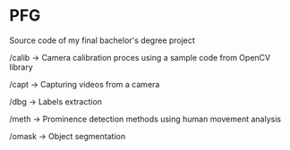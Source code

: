 # PFG
Source code of my final bachelor's degree project

/calib -> Camera calibration proces using a sample code from OpenCV library

/capt -> Capturing videos from a camera 

/dbg -> Labels extraction

/meth -> Prominence detection methods using human movement analysis

/omask -> Object segmentation
